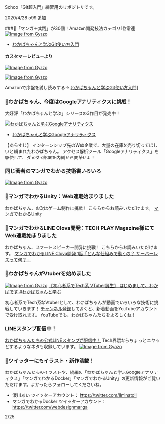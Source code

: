 Schoo「Git超入門」練習用のリポジトリです。

2020/4/28 o99
追加

###🌱「マンガ＋実践」が30個！Amazon開発技法カテゴリ1位常連
<a href="https://amzn.to/2GgQCox">![Image from Gyazo](https://i.gyazo.com/0465458c28f3cd2b39774b75f7504b32.png)</a>

- <a href="https://amzn.to/2GgQCox">わかばちゃんと学ぶGit使い方入門</a>

#### カスタマーレビューより
<a href="https://amzn.to/2GgQCox">![Image from Gyazo](https://i.gyazo.com/3be55bf343bd016b8f4c46f04627a938.png)</a>

<a href="https://amzn.to/2GgQCox">![Image from Gyazo](https://i.gyazo.com/bbf1dc4c34ef81c866d941d8c25e7806.png)</a>

Amazonで序盤を試し読みする→ <a href="https://amzn.to/2GgQCox">わかばちゃんと学ぶGit使い方入門]</a>

### 🌱わかばちゃん、今度はGoogleアナリティクスに挑戦！
大好評「わかばちゃんと学ぶ」シリーズの3作目が発売中！

<a href="https://goo.gl/wU26Pp">![わかばちゃんと学ぶGoogleアナリティクス](https://gyazo.com/ea1c0aaeeb787405a7e5b032c51d09e8.png)</a>

- <a href="https://goo.gl/wU26Pp">わかばちゃんと学ぶGoogleアナリティクス</a>

 【あらすじ】 インターンシップ先のWeb企業で、大量の在庫を売り切ってほしいと頼まれたわかばちゃん。 アクセス解析ツール「Googleアナリティクス」を駆使して、ダメダメ部署を内側から変革せよ！

### 同じ著者のマンガでわかる技術書いろいろ
[![Image from Gyazo](https://i.gyazo.com/307889931fb5cf98e0ed53e1f25c4b5d.png)](https://amzn.to/2GasQeP)

### 🌱マンガでわかるUnity：Web連載始まりました
わかばちゃん、お次はゲーム制作に挑戦！
こちらからお読みいただけます。
[マンガでわかるUnity](https://unity-manga.hatenablog.com/)

 ### 🌱マンガでわかるLINE Clova開発：TECH PLAY Magazine様にてWeb連載始まりました
わかばちゃん、スマートスピーカー開発に挑戦！
こちらからお読みいただけます。
[マンガでわかるLINE Clova開発 1話「どんな仕組みで動くの？ サーバーレスって何？」](https://techplay.jp/column/354)

### 🌱わかばちゃんがVtuberを始めました
[![Image from Gyazo](https://i.gyazo.com/5422c4d554dbfbdc54741c862f64d254.gif)](https://gyazo.com/5422c4d554dbfbdc54741c862f64d254)
[【初心者系でTech系 VTuber誕生】 はじめまして、わかばです #わかばちゃんと学ぶ](https://www.youtube.com/watch?v=oOiOn-3AJuo)

初心者系でTech系なVtuberとして、わかばちゃんが動画でいろいろな技術に挑戦していきます！
[チャンネル登録](https://www.youtube.com/channel/UCky-Q8NPjoohScbfrKU6AWA)しておくと、新着動画をYouTubeアカウントで受け取れます。
YouTubeでも、わかばちゃんたちをよろしくね！

### LINEスタンプ配信中！
[わかばちゃんたちの公式LINEスタンプが配信中！](https://store.line.me/stickershop/product/5400742/ja)
Tech界隈ならちょっとニヤッとするようなネタも収録しています。
[![Image from Gyazo](https://i.gyazo.com/35adbd7f45cbeacd3e97ecddc7e94d61.png)](https://store.line.me/stickershop/product/5400742/ja)

### 🌱ツイッターにもイラスト・新作満載！
わかばちゃんたちのイラストや、続編の「わかばちゃんと学ぶGoogleアナリティクス」「マンガでわかるDocker」「マンガでわかるUnity」の更新情報がご覧いただけます。よかったらフォローしてくださいね。

- 湊川あい ツイッターアカウント： https://twitter.com/llminatoll
- マンガでわかるDocker ツイッターアカウント： https://twitter.com/webdesignmanga

2/25
